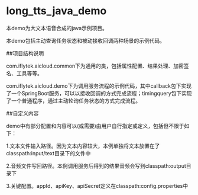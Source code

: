 # long_tts_java_demo

本demo为大文本语音合成的java示例项目。

本demo包括主动查询任务状态和被动接收回调两种场景的示例代码。



##项目结构说明

com.iflytek.aicloud.common下为通用的类，包括属性配置、结果处理、加密签名、工具等等。

com.iflytek.aicloud.demo下为调用服务流程的示例代码，其中callback包下实现了一个SpringBoot服务，可以以接收回调的方式完成流程；timingquery包下实现了一个普通程序，通过主动轮询任务状态的方式完成流程。



##自定义内容

demo中有部分配置和内容可以(或需要)由用户自行指定或定义，包括但不限于如下：

1.文本文件输入路径。因为文本内容较大，本例单独将文本放置在了classpath:input/text目录下的文件中

2.音频文件写回路径。本例调用服务后得到的结果音频会写到classpath:output目录下

3.关键配置。appId、apiKey、apiSecret定义在classpath:config.properties中
